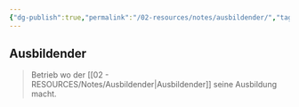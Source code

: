 ```yaml
---
{"dg-publish":true,"permalink":"/02-resources/notes/ausbildender/","tags":["BWL"],"noteIcon":"","updated":"2025-09-05T10:12:28.277+02:00"}
---
```


## Ausbildender 
> Betrieb wo der [[02 - RESOURCES/Notes/Ausbildender\|Ausbildender]] seine Ausbildung macht.

